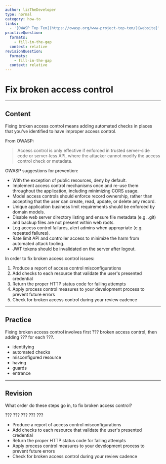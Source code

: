 ```yaml
---
author: lizTheDeveloper
type: normal
category: how-to
links:
  - '[OWASP Top Ten](https://owasp.org/www-project-top-ten/){website}'
practiceQuestion:
  formats:
    - fill-in-the-gap
  context: relative
revisionQuestion:
  formats:
    - fill-in-the-gap
  context: relative
---
```


# Fix broken access control


---

## Content

Fixing broken access control means adding automated checks in places that you've identified to have improper access control.

From OWASP:

> Access control is only effective if enforced in trusted server-side
> code or server-less API, where the attacker cannot modify the
> access control check or metadata.

OWASP suggestions for prevention:

- With the exception of public resources, deny by default.
- Implement access control mechanisms once and re-use them
  throughout the application, including minimizing CORS usage.
- Model access controls should enforce record ownership, rather
  than accepting that the user can create, read, update, or delete
  any record.
- Unique application business limit requirements should be
  enforced by domain models.
- Disable web server directory listing and ensure file metadata
  (e.g. .git) and backup files are not present within web roots.
- Log access control failures, alert admins when appropriate
  (e.g. repeated failures).
- Rate limit API and controller access to minimize the harm from
  automated attack tooling.
- JWT tokens should be invalidated on the server after logout.

In order to fix broken access control issues:

1. Produce a report of access control misconfigurations
2. Add checks to each resource that validate the user's presented credential
3. Return the proper HTTP status code for failing attempts
4. Apply process control measures to your development process to prevent future errors
5. Check for broken access control during your review cadence


---

## Practice

Fixing broken access control involves first ??? broken access control, then adding ??? for each ???.

- identifying
- automated checks
- misconfigured resource
- having
- guards
- entrance


---

## Revision

What order do these steps go in, to fix broken access control?

???
???
???
???
???

- Produce a report of access control misconfigurations
- Add checks to each resource that validate the user's presented credential
- Return the proper HTTP status code for failing attempts
- Apply process control measures to your development process to prevent future errors
- Check for broken access control during your review cadence
